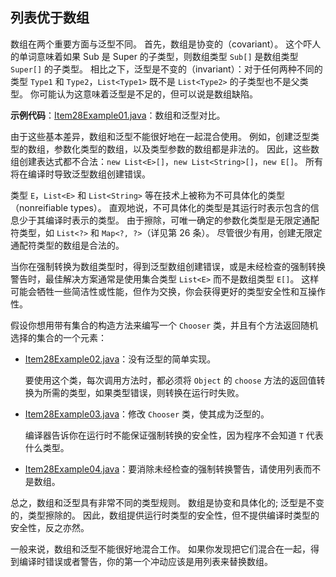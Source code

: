 ## 列表优于数组

数组在两个重要方面与泛型不同。 首先，数组是协变的（covariant）。 这个吓人的单词意味着如果 Sub 是 Super 的子类型，则数组类型 `Sub[]` 是数组类型 `Super[]` 的子类型。 相比之下，泛型是不变的（invariant）：对于任何两种不同的类型 `Type1` 和 `Type2`，`List<Type1>` 既不是 `List<Type2>` 的子类型也不是父类型。 你可能认为这意味着泛型是不足的，但可以说是数组缺陷。 

**示例代码**：[Item28Example01.java](Generics/src/main/java/com/jueee/item28/Item28Example01.java)：数组和泛型对比。

由于这些基本差异，数组和泛型不能很好地在一起混合使用。 例如，创建泛型类型的数组，参数化类型的数组，以及类型参数的数组都是非法的。 因此，这些数组创建表达式都不合法：`new List<E>[]`，`new List<String>[]`，`new E[]`。 所有将在编译时导致泛型数组创建错误。

类型 `E`，`List<E>` 和 `List<String>` 等在技术上被称为不可具体化的类型（nonreifiable types）。 直观地说，不可具体化的类型是其运行时表示包含的信息少于其编译时表示的类型。 由于擦除，可唯一确定的参数化类型是无限定通配符类型，如 `List<?>` 和 `Map<?, ?>`（详见第 26 条）。 尽管很少有用，创建无限定通配符类型的数组是合法的。

当你在强制转换为数组类型时，得到泛型数组创建错误，或是未经检查的强制转换警告时，最佳解决方案通常是使用集合类型 `List<E>` 而不是数组类型 `E[]`。 这样可能会牺牲一些简洁性或性能，但作为交换，你会获得更好的类型安全性和互操作性。

假设你想用带有集合的构造方法来编写一个 `Chooser` 类，并且有个方法返回随机选择的集合的一个元素：

- [Item28Example02.java](Generics/src/main/java/com/jueee/item28/Item28Example02.java)：没有泛型的简单实现。

  要使用这个类，每次调用方法时，都必须将 `Object` 的 `choose` 方法的返回值转换为所需的类型，如果类型错误，则转换在运行时失败。

- [Item28Example03.java](Generics/src/main/java/com/jueee/item28/Item28Example03.java)：修改 `Chooser` 类，使其成为泛型的。

  编译器告诉你在运行时不能保证强制转换的安全性，因为程序不会知道 `T` 代表什么类型。

-	[Item28Example04.java](Generics/src/main/java/com/jueee/item28/Item28Example04.java)：要消除未经检查的强制转换警告，请使用列表而不是数组。

总之，数组和泛型具有非常不同的类型规则。 数组是协变和具体化的; 泛型是不变的，类型擦除的。 因此，数组提供运行时类型的安全性，但不提供编译时类型的安全性，反之亦然。 

一般来说，数组和泛型不能很好地混合工作。 如果你发现把它们混合在一起，得到编译时错误或者警告，你的第一个冲动应该是用列表来替换数组。

